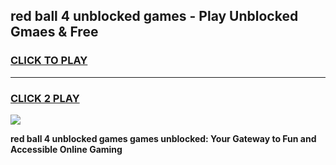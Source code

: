 
## red ball 4 unblocked games - Play Unblocked Gmaes & Free
<h3>
<a href="https://news.freeplayer.one?title=red_ball_4_unblocked_games&ref=16F">CLICK TO PLAY</a></h3>
<hr>

<h3>
<a href="https://news.freeplayer.one?title=red_ball_4_unblocked_games&ref=16F">CLICK 2 PLAY</a>
  
</h3>

<a href="https://news.freeplayer.one?title=red_ball_4_unblocked_games&ref=16F/"><img src="https://clearcache.store/games.png"></a>


**red ball 4 unblocked games games unblocked: Your Gateway to Fun and Accessible Online Gaming**

